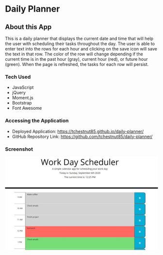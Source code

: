 # Daily Planner

## About this App 
This is a daily planner that displays the current date and time that will help the user with scheduling their tasks throughout the day.
The user is able to enter text into the rows for each hour and clicking on the save icon will save the text in that row.
The color of the row will change depending if the current time is in the past hour (gray), current hour (red), or future hour (green).
When the page is refreshed, the tasks for each row will persist.

### Tech Used
* JavaScript
* jQuery
* Moment.js
* Bootstrap
* Font Awesome

### Accessing the Application
* Deployed Application: https://tchestnut85.github.io/daily-planner/
* GitHub Repository Link: https://github.com/tchestnut85/daily-planner/

### Screenshot

<img src=./assets/images/screenshot-1.JPG/>
